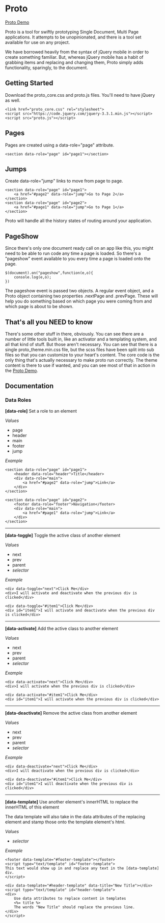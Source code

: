# Proto

[Proto Demo](https://bronkula.github.io/apptools/proto/demo)

Proto is a tool for swiftly prototyping Single Document, Multi Page applications. It attempts to be unopinionated, and there is a tool set available for use on any project.

We have borrowed heavily from the syntax of jQuery mobile in order to create something familiar. But, whereas jQuery mobile has a habit of grabbing items and replacing and changing them, Proto simply adds functionality, sparingly, to the document.

## Getting Started

Download the proto_core.css and proto.js files. You'll need to have jQuery as well.

```
<link href="proto_core.css" rel="stylesheet">
<script src="https://code.jquery.com/jquery-3.3.1.min.js"></script>
<script src="proto.js"></script>
```

## Pages

Pages are created using a data-role="page" attribute.

```
<section data-role="page" id="page1"></section>
```

## Jumps

Create data-role="jump" links to move from page to page.

```
<section data-role="page" id="page1">
	<a href="#page2" data-role="jump">Go to Page 2</a>
</section>
<section data-role="page" id="page2">
	<a href="#page1" data-role="jump">Go to Page 1</a>
</section>
```

Proto will handle all the history states of routing around your application.

## PageShow

Since there's only one document ready call on an app like this, you might need to be able to run code any time a page is loaded. So there's a "pageshow" event available to you every time a page is loaded onto the page.

```
$(document).on("pageshow",function(e,o){
	console.log(e,o);
})
```

The pageshow event is passed two objects. A regular event object, and a Proto object containing two properties .nextPage and .prevPage. These will help you do something based on which page you were coming from and which page is about to be shown.

## That's all you NEED to know

There's some other stuff in there, obviously. You can see there are a number of little tools built in, like an activator and a templating system, and all that kind of stuff. But those aren't necessary. You can see that there is a single proto_theme.min.css file, but the scss files have been split into sub files so that you can customize to your heart's content. The core code is the only thing that's actually necessary to make proto run correctly. The theme content is there to use if wanted, and you can see most of that in action in the [Proto Demo](https://bronkula.github.io/apptools/proto/demo).

## Documentation

### Data Roles

**[data-role]** Set a role to an element

*Values*

- page
- header
- main
- footer
- jump

*Example*

```
<section data-role="page" id="page1">
	<header data-role="header">Title</header>
	<div data-role="main">
		<a href="#page2" data-role="jump">Link</a>
	</div>
</section>
```

```
<section data-role="page" id="page2">
	<footer data-role="footer">Navigation</footer>
	<div data-role="main">
		<a href="#page1" data-role="jump">Link</a>
	</div>
</section>
```

---

**[data-toggle]** Toggle the active class of another element

*Values*

- next
- prev
- parent
- *selector*

*Example*

```
<div data-toggle="next">Click Me</div>
<div>I will activate and deactivate when the previous div is clicked</div>
```

```
<div data-toggle="#item1">Click Me</div>
<div id="item1">I will activate and deactivate when the previous div is clicked</div>
```

---

**[data-activate]** Add the active class to another element

*Values*

- next
- prev
- parent
- *selector*

*Example*

```
<div data-activate="next">Click Me</div>
<div>I will activate when the previous div is clicked</div>
```

```
<div data-activate="#item1">Click Me</div>
<div id="item1">I will activate when the previous div is clicked</div>
```

---

**[data-deactivate]** Remove the active class from another element

*Values*

- next
- prev
- parent
- *selector*

*Example*

```
<div data-deactivate="next">Click Me</div>
<div>I will deactivate when the previous div is clicked</div>
```

```
<div data-deactivate="#item1">Click Me</div>
<div id="item1">I will deactivate when the previous div is clicked</div>
```

---

**[data-template]** Use another element's innerHTML to replace the innerHTML of this element

The data template will also take in the data attributes of the replacing element and stamp those onto the template element's html.

*Values*

- *selector*

*Example*

```
<footer data-template="#footer-template"></footer>
<script type="text/template" id="footer-template">
This text would show up in and replace any text in the [data-template] div.
</script>
```

```
<div data-template="#header-template" data-title="New Title"></div>
<script type="text/template" id="header-template">
<div>
	Use data attributes to replace content in templates
	<%= title %>
	The words "New Title" should replace the previous line.
</div>
</script>
```

